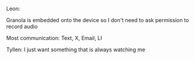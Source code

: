 Leon:

Granola is embedded onto the device so I don't need to ask permission to record audio

Most communication:
Text, X, Email, LI

Tyllen:
I just want something that is always watching me
